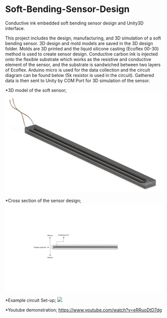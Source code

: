 # Soft-Bending-Sensor-Design
Conductive ink embedded soft bending sensor design and Unity3D interface.

This project includes the design, manufacturing, and 3D simulation of a soft bending sensor. 3D design and mold models are saved in the 3D design folder. Molds are 3D printed and the liquid silicone casting (Ecoflex 00-30) method is used to create sensor design. Conductive carbon ink is injected onto the flexible substrate which works as the resistive and conductive element of the sensor, and the substrate is sandwiched between two layers of Ecoflex. Arduino micro is used for the data collection and the circuit diagram can be found below (5k resistor is used in the circuit). Gathered data is then sent to Unity by COM Port for 3D simulation of the sensor.

*3D model of the soft sensor;
![](Images/Model.PNG)

*Cross section of the sensor design;
![](Images/Cross_Section.png)

*Example circuit Set-up;
![](Images/Circuit.png)

*Youtube demonstration;
https://www.youtube.com/watch?v=eRRuoDtD7dg
